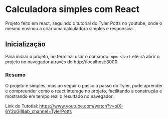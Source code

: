 # Calculadora simples com React

Projeto feito em react, seguindo o tutorial do Tyler Potts no youtube, onde o mesmo ensinou a criar uma calculadora simples e responsiva. 


## Inicialização

Para iniciar o projeto, no terminal usar o comando: `npm start` ele irá abrir o projeto no navegador através do http://localhost:3000 

### Resumo 

O projeto é simples, mas ao seguir o passo a passo do Tyler, pude aprender e compreender como o react interage no projeto, facilitando a construção e mostrando em tempo real o resultado no navegador. 

Link do Tutotial: https://www.youtube.com/watch?v=oiX-6Y2oGjI&ab_channel=TylerPotts